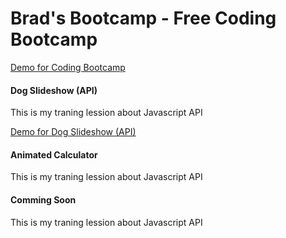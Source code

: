 # Brad's Bootcamp - Free Coding Bootcamp
 <a href="https://thewaqaspro.github.io/Coding-Bootcamp/" target="_blank">Demo for Coding Bootcamp</a>
 
 <h4>Dog Slideshow (API)</h4>
 <p>This is my traning lession about Javascript API</p>
  <a href="https://thewaqaspro.github.io/Coding-Bootcamp/Dog-Slideshow/index.html" target="_black">Demo for Dog Slideshow (API)</a>
  
 <h4>Animated Calculator</h4>
 <p>This is my traning lession about Javascript API</p>
 
 <h4>Comming Soon</h4>
 <p>This is my traning lession about Javascript API</p>
 

